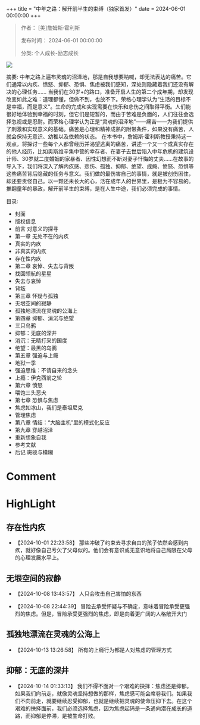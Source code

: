 +++
title = "中年之路：解开前半生的束缚（独家首发）"
date = 2024-06-01 00:00:00
+++

> 作者： [美]詹姆斯·霍利斯
> 
> 发布时间： 2024-06-01 00:00:00
> 
> 分类: 个人成长-励志成长

![](https://cdn.weread.qq.com/weread/cover/86/cpplatform_ummx6x2ykub42ntgxvfaqx/s_cpplatform_ummx6x2ykub42ntgxvfaqx1715844918.jpg)

摘要: 中年之路上遍布灵魂的沼泽地，那是自我想要呐喊，却无法表达的痛苦。它们通常以内疚、愤怒、抑郁、恐惧、焦虑被我们感知，深处则隐藏着我们还没有解决的心理任务……
当我们在30岁+的路口，准备开启人生的第二个成年期，却发现改变如此之难：道理都懂，但做不到，也放不下。荣格心理学认为“生活的目标不是幸福，而是意义”。生命的完成和实现需要在快乐和悲伤之间取得平衡。人们能很好地体验到幸福的时刻，但它们是短暂的，而由于苦难是负面的，人们往往会选择忽视或是忍耐。而荣格心理学认为正是“灵魂的沼泽地”——痛苦——为我们提供了刺激和实现意义的基础。痛苦是心理和精神成熟的附带条件，如果没有痛苦，人就会保持无意识、幼稚以及依赖的状态。
在本书中，詹姆斯·霍利斯教授秉持这一观点，将探讨一些每个人都曾经历并渴望逃离的痛苦，讲述一个又一个或真实存在的他人经历，比如奥斯维辛集中营的幸存者、在妻子去世后陷入中年危机的建筑设计师、30岁就二度婚姻的家暴者、因性幻想而不断对妻子忏悔的丈夫……在故事的导入下，我们将深入了解内疚感、悲伤、孤独、抑郁、绝望、成瘾、愤怒、恐惧等这些痛苦背后隐藏的任务与意义。我们做的最伤害自己的事情，就是被创伤困住，却还要责怪自己。以一颗还未长大的心，活在成年人的世界里，是极为不容易的。推翻童年的暴政，解开前半生的束缚，是在人生中途，我们必须完成的事情。

目录: 
- 封面
- 版权信息
- 前言 对意义的探寻
- 第一章 无处不在的内疚
- 真实的内疚
- 非真实的内疚
- 存在性内疚
- 第二章 哀悼、失去与背叛
- 找回领航的星星
- 失去与哀悼
- 背叛
- 第三章 怀疑与孤独
- 无垠空间的寂静
- 孤独地漂流在灵魂的公海上
- 第四章 抑郁、消沉与绝望
- 三只乌鸦
- 抑郁：无底的深井
- 消沉：无精打采的国度
- 绝望：最黑的乌鸦
- 第五章 强迫与上瘾
- 地狱一季
- 强迫思维：不请自来的念头
- 上瘾：伊克西翁之轮
- 第六章 愤怒
- 喂饱三头恶犬
- 第七章 恐惧与焦虑
- 焦虑如冰山，我们是泰坦尼克
- 管理焦虑
- 第八章 情结：“大脑主机”里的模式化反应
- 第九章 穿越沼泽
- 重新想象自我
- 参考文献
- 后记 斑驳与模糊

# Comment



# HighLight

## 存在性内疚
- 【2024-10-01 22:23:58】 那些冲破了约束去寻求自由的孩子依然会感到内疚，就好像自己亏欠了父母似的。他们会有意识或无意识地将自己局限在父母的心理发展水平上。


## 无垠空间的寂静
- 【2024-10-08 13:43:57】 人只会攻击自己害怕的东西


- 【2024-10-08 22:44:39】 冒险去承受怀疑与不确定，意味着冒险承受更强烈的焦虑。但是，冒险承受更强烈的焦虑，即是向着更广阔的人格敞开大门


## 孤独地漂流在灵魂的公海上
- 【2024-10-13 13:26:58】 所有的上瘾行为都是人对焦虑的管理方式


## 抑郁：无底的深井
- 【2024-10-14 01:33:13】 我们不得不面对一个艰难的抉择：焦虑还是抑郁。如果我们向前走，就像灵魂坚持想做的那样，焦虑感可能会席卷我们。如果我们不向前走，就要继续忍受抑郁，也就是继续把灵魂的使命压抑下去。在这个艰难的抉择面前，我们必须选择焦虑，因为焦虑起码是一条通向潜在成长的道路，而抑郁是停滞，是被生命打败。
